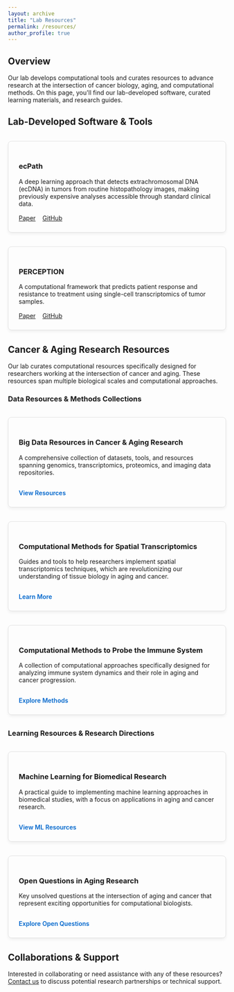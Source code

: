 ```yaml
---
layout: archive
title: "Lab Resources"
permalink: /resources/
author_profile: true
---
```


<!-- Main content container -->
<div class="main-content-container">


## Overview

Our lab develops computational tools and curates resources to advance research at the intersection of cancer biology, aging, and computational methods. On this page, you'll find our lab-developed software, curated learning materials, and research guides.

## Lab-Developed Software & Tools

<div class="tool-grid">
  <div class="tool-card">
    <h3>ecPath</h3>
    <p>A deep learning approach that detects extrachromosomal DNA (ecDNA) in tumors from routine histopathology images, making previously expensive analyses accessible through standard clinical data.</p>
    <div class="tool-links">
      <a href="https://www.biorxiv.org/content/10.1101/2024.11.13.623494v1" class="btn btn--primary">Paper</a>
      <a href="https://github.com/Sinha-CompBio-Lab/ecPATH" class="btn btn--primary">GitHub</a>
    </div>
  </div>

  <div class="tool-card">
    <h3>PERCEPTION</h3>
    <p>A computational framework that predicts patient response and resistance to treatment using single-cell transcriptomics of tumor samples.</p>
    <div class="tool-links">
      <a href="https://www.nature.com/articles/s43018-024-00756-7" class="btn btn--primary">Paper</a>
      <a href="https://github.com/ruppinlab/PERCEPTION" class="btn btn--primary">GitHub</a>
    </div>
  </div>
</div>

## Cancer & Aging Research Resources

Our lab curates computational resources specifically designed for researchers working at the intersection of cancer and aging. These resources span multiple biological scales and computational approaches.

### Data Resources & Methods Collections

<div class="resource-grid">
  <div class="resource-card">
    <h3>Big Data Resources in Cancer & Aging Research</h3>
    <p>A comprehensive collection of datasets, tools, and resources spanning genomics, transcriptomics, proteomics, and imaging data repositories.</p>
    <a href="https://x.com/Sanjusinha7/status/1570729265519546368" class="resource-link">View Resources <i class="fas fa-arrow-right"></i></a>
  </div>

  <div class="resource-card">
    <h3>Computational Methods for Spatial Transcriptomics</h3>
    <p>Guides and tools to help researchers implement spatial transcriptomics techniques, which are revolutionizing our understanding of tissue biology in aging and cancer.</p>
    <a href="https://x.com/Sanjusinha7/status/1578434020643205120" class="resource-link">Learn More <i class="fas fa-arrow-right"></i></a>
  </div>

  <div class="resource-card">
    <h3>Computational Methods to Probe the Immune System</h3>
    <p>A collection of computational approaches specifically designed for analyzing immune system dynamics and their role in aging and cancer progression.</p>
    <a href="https://x.com/Sanjusinha7/status/1576306476041515008" class="resource-link">Explore Methods <i class="fas fa-arrow-right"></i></a>
  </div>
</div>

### Learning Resources & Research Directions

<div class="resource-grid">
  <div class="resource-card">
    <h3>Machine Learning for Biomedical Research</h3>
    <p>A practical guide to implementing machine learning approaches in biomedical studies, with a focus on applications in aging and cancer research.</p>
    <a href="https://x.com/Sanjusinha7/status/1589735781736001536" class="resource-link">View ML Resources <i class="fas fa-arrow-right"></i></a>
  </div>

  <div class="resource-card">
    <h3>Open Questions in Aging Research</h3>
    <p>Key unsolved questions at the intersection of aging and cancer that represent exciting opportunities for computational biologists.</p>
    <a href="https://x.com/Sanjusinha7/status/1575529608174108672" class="resource-link">Explore Open Questions <i class="fas fa-arrow-right"></i></a>
  </div>
</div>

## Collaborations & Support

Interested in collaborating or need assistance with any of these resources? [Contact us](/contact/) to discuss potential research partnerships or technical support.

<!-- CSS for styling resource cards and grids -->
<style>
.main-content-container {
  width: 100%;
  max-width: 1200px;
  margin: 0 auto;
}

.tool-grid, .resource-grid {
  display: grid;
  grid-template-columns: repeat(auto-fill, minmax(320px, 1fr));
  gap: 2rem;
  margin: 2rem 0;
}

.tool-card, .resource-card {
  border: 1px solid #e0e0e0;
  border-radius: 8px;
  padding: 1.5rem;
  box-shadow: 0 4px 6px rgba(0,0,0,0.05);
  transition: transform 0.2s, box-shadow 0.2s;
}

.tool-card:hover, .resource-card:hover {
  transform: translateY(-5px);
  box-shadow: 0 8px 15px rgba(0,0,0,0.1);
}

.tool-links {
  margin-top: 1rem;
  display: flex;
  gap: 1rem;
}

.resource-link {
  display: inline-block;
  margin-top: 1rem;
  font-weight: 600;
  text-decoration: none;
  color: #0066cc;
}

.resource-link:hover {
  text-decoration: underline;
}

@media (max-width: 768px) {
  .tool-grid, .resource-grid {
    grid-template-columns: 1fr;
  }
}
</style>

</div> <!-- End of main-content-container -->
